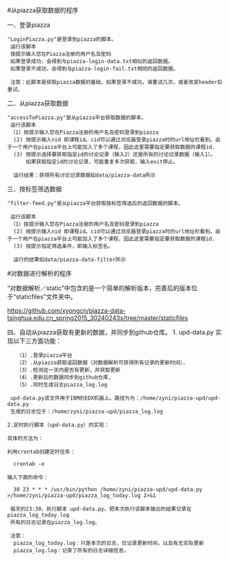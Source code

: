 #从piazza获取数据的程序

一、登录piazza

    "LoginPiazza.py"是登录到piazza的脚本。
     运行该脚本
     按提示输入您在Piazza注册的用户名及密码
     如果登录成功，会得到与piazza-login-data.txt相似的返回数据。
     如果登录不成功，会得到与piazza-login-fail.txt相同的返回数据。

     注意：此脚本是获取piazza数据的基础，如果登录不成功，请重试几次，或者改变header后重试。

二、从piazza获取数据
 
    "accessToPiazza.py"是从piazza平台获取数据的脚本。
     运行该脚本
     （1）按提示输入您在Piazza注册的用户名及密码登录到piazza
      (2) 按提示输入nid 即课程id。cid可以通过浏览器登录piazza时的url地址栏看到。由于一个用户在piazza平台上可能加入了多个课程，因此这里需要指定要获取数据的课程id.
      (3) 按提示选择要获取指定id的讨论记录（输入2）还是所有的讨论记录数据（输入1）。
          如果获取指定id的讨论记录，可能重复多次获取，输入exit停止。

      运行结果：获得所有讨论记录数据如data/piazza-data所示

三、按标签筛选数据

    "filter-feed.py"是从piazza平台获取按标签筛选后的返回数据的脚本。

     运行该脚本
     （1）按提示输入您在Piazza注册的用户名及密码登录到piazza
      (2) 按提示输入nid 即课程id。cid可以通过浏览器登录piazza时的url地址栏看到。由于一个用户在piazza平台上可能加入了多个课程，因此这里需要指定要获取数据的课程id.
      (3) 按提示指定筛选条件，即输入标签名。

      运行的结果如data/piazza-data-filter所示
      
#对数据进行解析的程序
  
  “对数据解析／static”中包含的是一个简单的解析版本，完善后的版本位于“staticfiles”文件夹中。
  
  https://github.com/xyongcn/piazza-data-tsinghua.edu.cn_spring2015_30240243x/tree/master/staticfiles
  
四、自动从piazza获取有更新的数据，并同步到github仓库。
     1. upd-data.py  实现以下三方面功能：
     
       （1）.登录piazza平台
       （2）.从piazza获取返回数据（对数据解析可获得所有记录的更新时间），
       （3）.检测这一天内是否有更新，并获取更新
       （4）.更新后的数据同步到github仓库,
       （5）.同时生成日志piazza_log.log
     
     upd-data.py该文件用于IBM的EDX机器上。路径为为：/home/zyni/piazza-upd/upd-data.py
     生成的日志位于：/home/zyni/piazza-upd/piazza_log.log
     
    2.定时执行脚本（upd-data.py）的实现：
    
    具体的方法为：
    
    利用crontab创建定时任务：
    
      crontab -e
    
    输入下面的命令：
    
      30 23 * * * /usr/bin/python /home/zyni/piazza-upd/upd-data.py >/home/zyni/piazza-upd/piazza_log_today.log 2>&1
     
     每天的23:30，执行脚本 upd-data.py。把本次执行该脚本输出的结果记录在piazza_log_today.log
     所有的日志记录在piazza_log.log。
     
     注意：
      piazza_log_today.log：只是本次的日志，仅记录更新时间，以及有无实际更新
      piazza_log.log：记录了所有的日志详细信息。
      
    
    
